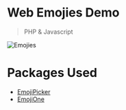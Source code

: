 # Web Emojies Demo

> PHP & Javascript

![Emojies](https://github.com/jagroop/php-emoji-demo/blob/master/screenshot.png)

# Packages Used

- [EmojiPicker](https://github.com/OneSignal/emoji-picker)
- [EmojiOne](https://github.com/emojione/emojione)

